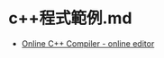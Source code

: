 # c++程式範例.md

- [Online C++ Compiler - online editor](https://www.onlinegdb.com/online_c++_compiler)
